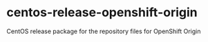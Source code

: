 # centos-release-openshift-origin
CentOS release package for the repository files for OpenShift Origin
